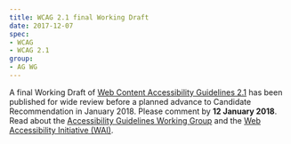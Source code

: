```yaml
---
title: WCAG 2.1 final Working Draft
date: 2017-12-07
spec: 
- WCAG
- WCAG 2.1
group:
- AG WG
---
```


A final Working Draft of [Web Content Accessibility Guidelines
2.1](https://www.w3.org/TR/WCAG21/) has been published for wide review
before a planned advance to Candidate Recommendation in January 2018.
Please comment by **12 January 2018**. Read about the [Accessibility
Guidelines Working Group](https://www.w3.org/WAI/GL/) and the [Web
Accessibility Initiative (WAI)](http://www.w3.org/WAI/).